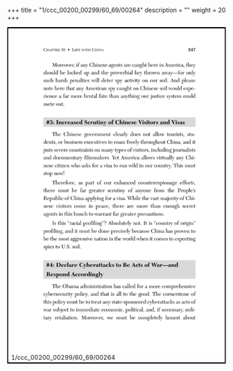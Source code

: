 +++
title = "1/ccc_00200_00299/60_69/00264"
description = ""
weight = 20
+++

<table style="border:2px solid black;max-width:800px;max-height:800px;" 
><tr><td>
<img class="center-fit-jpg"
src="/jpg_/out_jpg_dbc_264.jpg">
1/ccc_00200_00299/60_69/00264
</img></td></tr></table>
